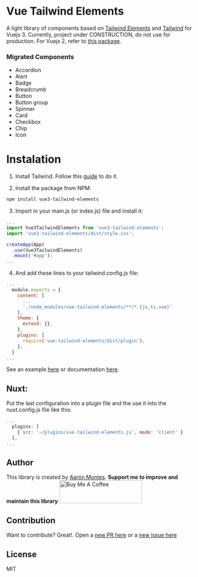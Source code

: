 # Vue Tailwind Elements
A light library of components based on [Tailwind Elements](https://tailwind-elements.com/) and [Tailwind](https://tailwindcss.com/) for Vuejs 3.
Currently, project under CONSTRUCTION, do not use for production. 
For Vuejs 2, refer to [this package](https://www.npmjs.com/package/vue-tailwind-elements).

### Migrated Components
* Accordion
* Alert
* Badge
* Breadcrumb
* Button
* Button group
* Spinner
* Card
* Checkbox
* Chip
* Icon

<!-- ### New Features 💥
* Adding openend default items on accordion component
* Updating way to install our package to avoid extra dependencies **(Breaking change)**.
* Now compatible with Tailwind v3 -->

# Instalation

1. Install Tailwind. Follow this [guide](https://tailwindcss.com/docs/guides/vite#vue) to do it.

2. Install the package from NPM:  
```bash
npm install vue3-tailwind-elements
```
3. Import in your main.js (or index.js) file and install it:

```javascript
...
import Vue3TailwindElements from 'vue3-tailwind-elements';
import 'vue3-tailwind-elements/dist/style.css';

createApp(App)
  .use(Vue3TailwindElements)
  .mount('#app');
...
```

4. And add these lines to your tailwind.config.js file:

```javascript
...
  module.exports = {
    content: [
      ...
      './node_modules/vue-tailwind-elements/**/*.{js,ts,vue}'
    ],
    theme: {
      extend: {},
    },
    plugins: [
      require('vue-tailwind-elements/dist/plugin'),
    ],
  }
...

```

See an example [here](https://github.com/ajomuch92/vue3-tailwind-elements/tree/main/example) or documentation [here](https://vue-tailwind-elements.netlify.app/).

## Nuxt:
Put the last configuration into a plugin file and the use it into the nuxt.config.js file like this:

```javascript
...
  plugins: [
    { src: '~/plugins/vue-tailwind-elements.js', mode: 'client' }
  ],
...

```

## Author

This library is created by [Aarón Montes](https://ajomuch92.site/ "Aarón Montes"). 
**Support me to improve and maintain this library**
<a href="https://www.buymeacoffee.com/ajomuch92" target="_blank"><img src="https://cdn.buymeacoffee.com/buttons/v2/default-blue.png" alt="Buy Me A Coffee" style="height: 60px !important;width: 217px !important;" ></a>

## Contribution

Want to contribute? Great!. Open a [new PR here](https://github.com/ajomuch92/vue3-tailwind-elements/pulls) or a [new issue here](https://github.com/ajomuch92/vue3-tailwind-elements/issues)

## License
MIT
